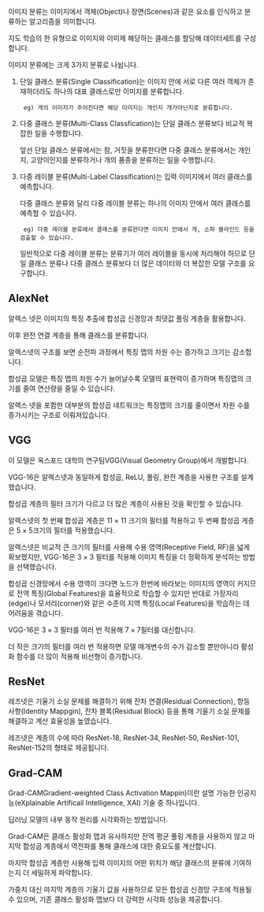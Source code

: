 이미지 분류는 이미지에서 객체(Object)나 장면(Scenes)과 같은 요소를 인식하고 분류하는 알고리즘을 의미합니다.

지도 학습의 한 유형으로 이미지와 이미제 해당하는 클래스를 할당해 데이터세트를 구성합니다.

이미지 분류에는 크게 3가지 분류로 나뉩니다.

1. 단일 클래스 분류(Single Classification)는 이미지 안에 서로 다른 여러 객체가 존재하더라도 하나의 대표 클래스로만 이미지를 분류합니다.
    
        eg) 개의 이미지가 주어진다면 해당 이미지는 개인지 개가아닌지로 분류합니다.
    
2. 다중 클래스 분류(Multi-Class Classfication)는 단일 클래스 분류보다 비교적 복잡한 일을 수행합니다.
    
    앞선 단일 클래스 분류에서는 참, 거짓을 분류한다면 다중 클래스 분류에서는 개인지, 고양이인지를 분류하거나 개의 품종을 분류하는 일을 수행합니다.
    
3. 다중 레이블 분류(Multi-Label Classification)는 입력 이미지에서 여러 클래스를 예측합니다.
    
    다중 클래스 분류와 달리 다중 레이블 분류는 하나의 이미지 안에서 여러 클래스를 예측할 수 있습니다.
    
        eg) 다중 레이블 분류에서 클래스를 분류한다면 이미지 안에서 개, 소파 블라인드 등을 검출할 수 있습니다.
    
    일반적으로 다중 레이블 분류는 분류기가 여러 레이블을 동시에 처리해야 하므로 단일 클래스 분류나 다중 클래스 분류보다 더 많은 데이터와 더 복잡한 모델 구조를 요구합니다.
    
## AlexNet

알렉스 넷은 이미지의 특징 추출에 합성곱 신경망과 최댓값 풀링 계층을 활용합니다.

이후 완전 연결 계층을 통해 클래스를 분류합니다.

알렉스넷의 구조를 보면 순전파 과정에서 특징 맵의 차원 수는 증가하고 크기는 감소합니다.

합성곱 모델은 특징 맵의 차원 수가 늘어날수록 모델의 표현력이 증가하며 특징맵의 크기를 줄여 연산량을 줄일 수 있습니다.

알렉스 넷을 포함한 대부분의 합성곱 네트워크는 특징맵의 크기를 줄이면서 차원 수를 증가시키는 구조로 이뤄져있습니다.

## VGG

이 모델은 옥스포드 대학의 연구팀VGG(Visual Geometry Group)에서 개발합니다.

VGG-16은 알렉스넷과 동일하게 합성곱, ReLU, 풀링, 완전 계층을 사용한 구조를 설계했습니다.

합성곱 계층의 필터 크기가 다르고 더 많은 계층이 사용된 것을 확인할 수 있습니다.

알렉스넷의 첫 번째 합성곱 계층은 11 $\times$ 11 크기의 필터를 적용하고 두 번째 합성곱 게층은 $5 \times 5$크기의 필터를 적용했습니다.

알렉스넷은 비교적 큰 크기의 필터를 사용해 수용 영역(Receptive Field, RF)을 넓게 확보했지만, VGG-16은 $3 \times 3$ 필터를 적용해 이미지 특징을 더 정확하게 분석하는 방법을 선택했습니다.

합성곱 신경망에서 수용 영역이 크다면 노드가 한번에 바라보는 이미지의 영역이 커지므로 전역 특징(Global Features)을 효율적으로 학습할 수 있지만 반대로 가장자리(edge)나 모서리(corner)와 같은 수준의 지역 특징(Local Features)을 학습하는 데 어려움을 겪습니다.

VGG-16은 $3 \times 3$ 필터를 여러 번 적용해 $7 \times 7$필터를 대신합니다.

더 작은 크기의 필터를 여러 번 적용하면 모델 매개변수의 수가 감소할 뿐만아니라 활성화 함수를 더 많이 적용해 비선형이 증가합니다.

## ResNet

레즈넷은 기울기 소실 문제를 해결하기 위해 잔차 연결(Residual Connection), 항등 사항(Identity Mappgin), 잔차 블록(Residual Block) 등을 통해 기울기 소실 문제를 해결하고 계산 효율성을 높였습니다.

레즈넷은 계층의 수에 따라 ResNet-18, ResNet-34, ResNet-50, ResNet-101, ResNet-152의 형태로 제공됩니다.

## Grad-CAM

Grad-CAMGradient-weighted Class Activation Mappin)이란 설명 가능한 인공지능(eXplainable Artificail Intelligence, XAI) 기술 중 하나입니다.

딥러닝 모델의 내부 동작 원리를 시각화하는 방법입니다.

Grad-CAM은 클래스 활성화 맵과 유사하지만 전역 평균 풀링 계층을 사용하지 않고 마지막 합성곱 계층에서 역전파를 통해 클래스에 대한 중요도를 계산합니다.

마지막 합성곱 계층만 사용해 입력 이미지의 어떤 위치가 해당 클래스의 분류에 기여하는지 더 세밀하게 파악합니다.

가중치 대신 마지막 계층의 기울기 값을 사용하므로 모든 합성곱 신경망 구조에 적용될 수 있으며, 기존 클래스 활성화 맵보다 더 강력한 시각화 성능을 제공합니다.